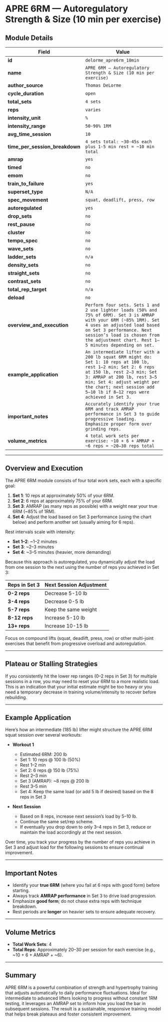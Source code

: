 # APRE 6RM — Autoregulatory Strength & Size (10 min per exercise)

## Module Details

| Field                          | Value                                                       |
|--------------------------------|-------------------------------------------------------------|
| **id**                         | `delorme_apre6rm_10min`                                     |
| **name**                       | `APRE 6RM — Autoregulatory Strength & Size (10 min per exercise)` |
| **author_source**              | `Thomas DeLorme`                                            |
| **cycle_duration**             | `open`                                                      |
| **total_sets**                 | `4 sets`                                                    |
| **reps**                       | `varies`                                                    |
| **intensity_unit**             | `%`                                                         |
| **intensity_range**            | `50-90% 1RM`                                                |
| **avg_time_session**           | `10`                                                        |
| **time_per_session_breakdown** | `4 sets total: ~30-45s each plus 1-5 min rest = ~10 min total` |
| **amrap**                      | `yes`                                                       |
| **timed**                      | `no`                                                        |
| **emom**                       | `no`                                                        |
| **train_to_failure**           | `yes`                                                       |
| **superset_type**              | `N/A`                                                       |
| **spec_movement**              | `squat, deadlift, press, row`                              |
| **autoregulated**              | `yes`                                                       |
| **drop_sets**                  | `no`                                                        |
| **rest_pause**                 | `no`                                                        |
| **cluster**                    | `no`                                                        |
| **tempo_spec**                 | `no`                                                        |
| **wave_sets**                  | `no`                                                        |
| **ladder_sets**                | `n/a`                                                       |
| **density_sets**               | `no`                                                        |
| **straight_sets**              | `no`                                                        |
| **contrast_sets**              | `no`                                                        |
| **total_rep_target**           | `n/a`                                                       |
| **deload**                     | `no`                                                        |
| **overview_and_execution**     | `Perform four sets. Sets 1 and 2 use lighter loads (50% and 75% of 6RM). Set 3 is AMRAP with your 6RM (~85% 1RM). Set 4 uses an adjusted load based on Set 3 performance. Next session’s load is chosen from the adjustment chart. Rest 1–5 minutes depending on set.` |
| **example_application**        | `An intermediate lifter with a 200 lb squat 6RM might do: Set 1: 10 reps at 100 lb, rest 1–2 min; Set 2: 6 reps at 150 lb, rest 2–3 min; Set 3: AMRAP at 200 lb, rest 3–5 min; Set 4: adjust weight per the chart; next session add 5–10 lb if 8–12 reps were achieved in Set 3.` |
| **important_notes**            | `Accurately identify your true 6RM and track AMRAP performance in Set 3 to guide progressive loading. Emphasize proper form over grinding reps.` |
| **volume_metrics**             | `4 total work sets per exercise: ~10 + 6 + AMRAP + ~6 reps = ~20–30 reps total` |

---

## Overview and Execution

The APRE 6RM module consists of four total work sets, each with a specific goal:

1. **Set 1**: 10 reps at approximately 50% of your 6RM.  
2. **Set 2**: 6 reps at approximately 75% of your 6RM.  
3. **Set 3**: AMRAP (as many reps as possible) with a weight near your true 6RM (~85% of 1RM).  
4. **Set 4**: Adjust the load based on Set 3 performance (using the chart below) and perform another set (usually aiming for 6 reps).

Rest intervals scale with intensity:
- **Set 1–2**: ~1–2 minutes  
- **Set 3**: ~2–3 minutes  
- **Set 4**: ~3–5 minutes (heavier, more demanding)

Because this approach is autoregulated, you dynamically adjust the load from one session to the next using the number of reps you achieved in Set 3:

| **Reps in Set 3** | **Next Session Adjustment** |
|-------------------|-----------------------------|
| **0-2 reps**      | Decrease 5-10 lb           |
| **3-4 reps**      | Decrease 0-5 lb            |
| **5-7 reps**      | Keep the same weight       |
| **8-12 reps**     | Increase 5-10 lb           |
| **13+ reps**      | Increase 10-15 lb          |

Focus on compound lifts (squat, deadlift, press, row) or other multi-joint exercises that benefit from progressive overload and autoregulation.

---

## Plateau or Stalling Strategies

If you consistently hit the lower rep ranges (0–2 reps in Set 3) for multiple sessions in a row, you may need to reset your 6RM to a more realistic load. This is an indication that your initial estimate might be too heavy or you need a temporary decrease in training volume/intensity to recover before rebuilding.

---

## Example Application

Here’s how an intermediate (185 lb) lifter might structure the APRE 6RM squat session over several workouts:

- **Workout 1**  
  - Estimated 6RM: 200 lb  
  - Set 1: 10 reps @ 100 lb (50%)  
  - Rest 1–2 min  
  - Set 2: 6 reps @ 150 lb (75%)  
  - Rest 2–3 min  
  - Set 3 (AMRAP): ~8 reps @ 200 lb  
  - Rest 3–5 min  
  - Set 4: Keep the same load (or add 5 lb if desired) based on the 8 reps in Set 3

- **Next Session**  
  - Based on 8 reps, increase next session’s load by 5–10 lb.  
  - Continue the same set/rep scheme.  
  - If eventually you drop down to only 3–4 reps in Set 3, reduce or maintain the load accordingly at the next session.

Over time, you track your progress by the number of reps you achieve in Set 3 and adjust load for the following sessions to ensure continual improvement.

---

## Important Notes

- Identify your **true 6RM** (where you fail at 6 reps with good form) before starting.
- Always track **AMRAP performance** in Set 3 to drive load progression.
- Emphasize **good form**; do not chase extra reps with technique breakdown.
- Rest periods are **longer** on heavier sets to ensure adequate recovery.

---

## Volume Metrics

- **Total Work Sets**: 4
- **Total Reps**: Approximately 20–30 per session for each exercise (e.g., ~10 + 6 + AMRAP + ~6).

---

## Summary

APRE 6RM is a powerful combination of strength and hypertrophy training that adjusts automatically to daily performance fluctuations. Ideal for intermediate to advanced lifters looking to progress without constant 1RM testing, it leverages an AMRAP set to inform how you load the bar in subsequent sessions. The result is a sustainable, responsive training model that helps break plateaus and foster consistent improvement.